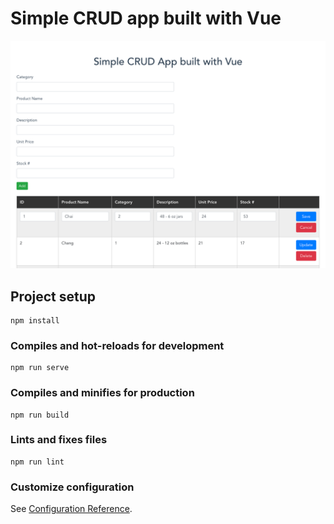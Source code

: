 # Simple CRUD app built with Vue

![Image of CRUD App](https://github.com/emretezisci/vue-intro-app/blob/master/src/assets/localhost_8080_.png)

## Project setup

```
npm install
```

### Compiles and hot-reloads for development

```
npm run serve
```

### Compiles and minifies for production

```
npm run build
```

### Lints and fixes files

```
npm run lint
```

### Customize configuration

See [Configuration Reference](https://cli.vuejs.org/config/).
